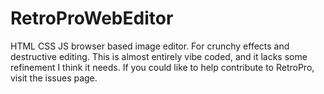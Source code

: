 # RetroProWebEditor
HTML CSS JS browser based image editor. For crunchy effects and destructive editing.
This is almost entirely vibe coded, and it lacks some refinement I think it needs. 
If you could like to help contribute to RetroPro, visit the issues page. 
